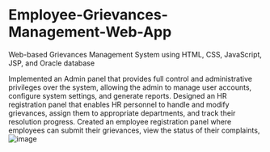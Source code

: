 # Employee-Grievances-Management-Web-App
Web-based Grievances Management System using HTML, CSS, JavaScript, JSP, and Oracle database

Implemented an Admin panel that provides full control and administrative privileges over the system, allowing the admin to manage user accounts, configure system settings, and generate reports.
Designed an HR registration panel that enables HR personnel to handle and modify grievances, assign them to appropriate departments, and track their resolution progress.
Created an employee registration panel where employees can submit their grievances, view the status of their complaints,
![image](https://github.com/bikashSharma1499/Employee-Grievances-Management-Web-App/assets/110386971/33a6facc-088b-4df4-bd2a-60b9efc00bb4)
